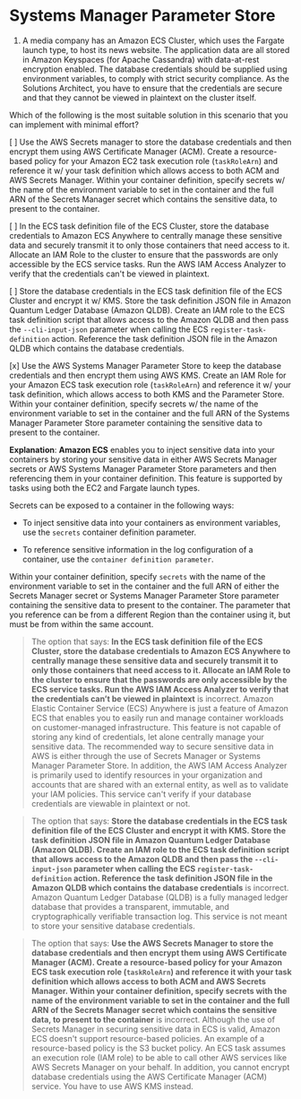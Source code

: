 # Systems Manager Parameter Store

1. A media company has an Amazon ECS Cluster, which uses the Fargate launch type, to host its news website. The application data are all stored in Amazon Keyspaces (for Apache Cassandra) with data-at-rest encryption enabled. The database credentials should be supplied using environment variables, to comply with strict security compliance. As the Solutions Architect, you have to ensure that the credentials are secure and that they cannot be viewed in plaintext on the cluster itself.

Which of the following is the most suitable solution in this scenario that you can implement with minimal effort?

[ ] Use the AWS Secrets manager to store the database credentials and then encrypt them using AWS Certificate Manager (ACM). Create a resource-based policy for your Amazon EC2 task execution role (`taskRoleArn`) and reference it w/ your task definition which allows access to both ACM and AWS Secrets Manager. Within your container definition, specify secrets w/ the name of the environment variable to set in the container and the full ARN of the Secrets Manager secret which contains the sensitive data, to present to the container.

[ ] In the ECS task definition file of the ECS Cluster, store the database credentials to Amazon ECS Anywhere to centrally manage these sensitive data and securely transmit it to only those containers that need access to it. Allocate an IAM Role to the cluster to ensure that the passwords are only accessible by the ECS service tasks. Run the AWS IAM Access Analyzer to verify that the credentials can't be viewed in plaintext.

[ ] Store the database credentials in the ECS task definition file of the ECS Cluster and encrypt it w/ KMS. Store the task definition JSON file in Amazon Quantum Ledger Database (Amazon QLDB). Create an IAM role to the ECS task definition script that allows access to the Amazon QLDB and then pass the `--cli-input-json` parameter when calling the ECS `register-task-definition` action. Reference the task definition JSON file in the Amazon QLDB which contains the database credentials.

[x] Use the AWS Systems Manager Parameter Store to keep the database credentials and then encrypt them using AWS KMS. Create an IAM Role for your Amazon ECS task execution role (`taskRoleArn`) and reference it w/ your task definition, which allows access to both KMS and the Parameter Store. Within your container definition, specify secrets w/ the name of the environment variable to set in the container and the full ARN of the Systems Manager Parameter Store parameter containing the sensitive data to present to the container.

**Explanation**: **Amazon ECS** enables you to inject sensitive data into your containers by storing your sensitive data in either AWS Secrets Manager secrets or AWS Systems Manager Parameter Store parameters and then referencing them in your container definition. This feature is supported by tasks using both the EC2 and Fargate launch types.

Secrets can be exposed to a container in the following ways:

* To inject sensitive data into your containers as environment variables, use the `secrets` container definition parameter.

* To reference sensitive information in the log configuration of a container, use the `container definition parameter`.

Within your container definition, specify `secrets` with the name of the environment variable to set in the container and the full ARN of either the Secrets Manager secret or Systems Manager Parameter Store parameter containing the sensitive data to present to the container. The parameter that you reference can be from a different Region than the container using it, but must be from within the same account.

> The option that says: **In the ECS task definition file of the ECS Cluster, store the database credentials to Amazon ECS Anywhere to centrally manage these sensitive data and securely transmit it to only those containers that need access to it. Allocate an IAM Role to the cluster to ensure that the passwords are only accessible by the ECS service tasks. Run the AWS IAM Access Analyzer to verify that the credentials can’t be viewed in plaintext** is incorrect. Amazon Elastic Container Service (ECS) Anywhere is just a feature of Amazon ECS that enables you to easily run and manage container workloads on customer-managed infrastructure. This feature is not capable of storing any kind of credentials, let alone centrally manage your sensitive data. The recommended way to secure sensitive data in AWS is either through the use of Secrets Manager or Systems Manager Parameter Store. In addition, the AWS IAM Access Analyzer is primarily used to identify resources in your organization and accounts that are shared with an external entity, as well as to validate your IAM policies. This service can't verify if your database credentials are viewable in plaintext or not.

> The option that says: **Store the database credentials in the ECS task definition file of the ECS Cluster and encrypt it with KMS. Store the task definition JSON file in Amazon Quantum Ledger Database (Amazon QLDB). Create an IAM role to the ECS task definition script that allows access to the Amazon QLDB and then pass the `--cli-input-json` parameter when calling the ECS `register-task-definition` action. Reference the task definition JSON file in the Amazon QLDB which contains the database credentials** is incorrect. Amazon Quantum Ledger Database (QLDB) is a fully managed ledger database that provides a transparent, immutable, and cryptographically verifiable transaction log. This service is not meant to store your sensitive database credentials.

> The option that says: **Use the AWS Secrets Manager to store the database credentials and then encrypt them using AWS Certificate Manager (ACM). Create a resource-based policy for your Amazon ECS task execution role (`taskRoleArn`) and reference it with your task definition which allows access to both ACM and AWS Secrets Manager. Within your container definition, specify secrets with the name of the environment variable to set in the container and the full ARN of the Secrets Manager secret which contains the sensitive data, to present to the container** is incorrect. Although the use of Secrets Manager in securing sensitive data in ECS is valid, Amazon ECS doesn't support resource-based policies. An example of a resource-based policy is the S3 bucket policy. An ECS task assumes an execution role (IAM role) to be able to call other AWS services like AWS Secrets Manager on your behalf. In addition, you cannot encrypt database credentials using the AWS Certificate Manager (ACM) service. You have to use AWS KMS instead.

<br />
